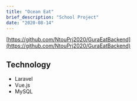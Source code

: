 ```yaml
---
title: "Ocean Eat"
brief_description: "School Project"
date: "2020-08-14"
---
```



[https://github.com/NtouPrj2020/GuraEatBackend](https://github.com/NtouPrj2020/GuraEatBackend)

## Technology

* Laravel
* Vue.js
* MySQL